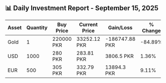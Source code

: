 ## 📊 Daily Investment Report - September 15, 2025

| Asset | Quantity | Buy Price | Current Price | Gain/Loss | % Change |
|-------|----------|-----------|----------------|------------|----------|
| Gold | 1 | 220000 PKR | 33252.12 PKR | -186747.88 PKR | -84.89% |
| USD | 1000 | 280 PKR | 283.81 PKR | 3806.5 PKR | 1.36% |
| EUR | 500 | 305 PKR | 332.79 PKR | 13894.3 PKR | 9.11% |

